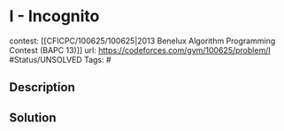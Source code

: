 # I - Incognito

contest: [[CFICPC/100625/100625|2013 Benelux Algorithm Programming Contest (BAPC 13)]]
url: https://codeforces.com/gym/100625/problem/I
#Status/UNSOLVED
Tags: #

## Description

## Solution

